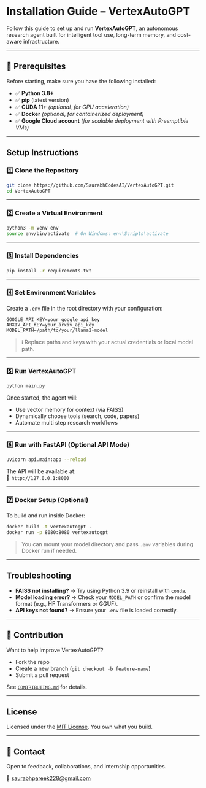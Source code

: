 # Installation Guide – VertexAutoGPT

Follow this guide to set up and run **VertexAutoGPT**, an autonomous research agent built for intelligent tool use, long-term memory, and cost-aware infrastructure.

---

## 🔹 Prerequisites

Before starting, make sure you have the following installed:

- ✅ **Python 3.8+**
- ✅ **pip** (latest version)
- ✅ **CUDA 11+** *(optional, for GPU acceleration)*
- ✅ **Docker** *(optional, for containerized deployment)*
- ✅ **Google Cloud account** *(for scalable deployment with Preemptible VMs)*

---

## Setup Instructions

### 1️⃣ Clone the Repository

```bash
git clone https://github.com/SaurabhCodesAI/VertexAutoGPT.git
cd VertexAutoGPT
```

---

### 2️⃣ Create a Virtual Environment

```bash
python3 -m venv env
source env/bin/activate  # On Windows: env\Scripts\activate
```

---

### 3️⃣ Install Dependencies

```bash
pip install -r requirements.txt
```

---

### 4️⃣ Set Environment Variables

Create a `.env` file in the root directory with your configuration:

```env
GOOGLE_API_KEY=your_google_api_key
ARXIV_API_KEY=your_arxiv_api_key
MODEL_PATH=/path/to/your/llama2-model
```

> ℹ️ Replace paths and keys with your actual credentials or local model path.

---

### 5️⃣ Run VertexAutoGPT

```bash
python main.py
```

Once started, the agent will:
- Use vector memory for context (via FAISS)
- Dynamically choose tools (search, code, papers)
- Automate multi step research workflows

---

### 6️⃣ Run with FastAPI (Optional API Mode)

```bash
uvicorn api.main:app --reload
```

The API will be available at:  
📍 `http://127.0.0.1:8000`

---

### 7️⃣ Docker Setup (Optional)

To build and run inside Docker:

```bash
docker build -t vertexautogpt .
docker run -p 8080:8080 vertexautogpt
```

> You can mount your model directory and pass `.env` variables during Docker run if needed.

---

## Troubleshooting

- **FAISS not installing?** → Try using Python 3.9 or reinstall with `conda`.
- **Model loading error?** → Check your `MODEL_PATH` or confirm the model format (e.g., HF Transformers or GGUF).
- **API keys not found?** → Ensure your `.env` file is loaded correctly.

---

## 📄 Contribution

Want to help improve VertexAutoGPT?

- Fork the repo
- Create a new branch (`git checkout -b feature-name`)
- Submit a pull request

See [`CONTRIBUTING.md`](./CONTRIBUTING.md) for details.

---

## License

Licensed under the [MIT License](./LICENSE). You own what you build.

---

## 🤝 Contact

Open to feedback, collaborations, and internship opportunities.

📧 saurabhpareek228@gmail.com
